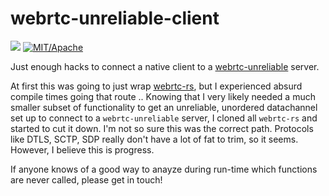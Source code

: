 # webrtc-unreliable-client
![](https://tokei.rs/b1/github/naia-lib/naia-unreliable-client)
[![MIT/Apache][s3]][l3]

[s3]: https://img.shields.io/badge/license-MIT%2FApache-blue.svg
[l3]: docs/LICENSE-MIT

Just enough hacks to connect a native client to a [webrtc-unreliable](https://github.com/triplehex/webrtc-unreliable) server.

At first this was going to just wrap [webrtc-rs](https://github.com/webrtc-rs/webrtc), but I experienced absurd compile times going that route .. Knowing that I very likely needed a much smaller subset of functionality to get an unreliable, unordered datachannel set up to connect to a `webrtc-unreliable` server, I cloned all `webrtc-rs` and started to cut it down. I'm not so sure this was the correct path. Protocols like DTLS, SCTP, SDP really don't have a lot of fat to trim, so it seems. However, I believe this is progress.

If anyone knows of a good way to anayze during run-time which functions are never called, please get in touch!

